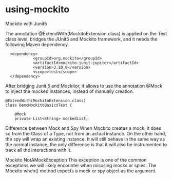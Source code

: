 # using-mockito
Mockito with Junit5

The annotation @ExtendWith(MockitoExtension.class) is applied on the Test class level, bridges the JUnit5 and Mockito framework, and it needs the following Maven dependency.
````
  <dependency>
            <groupId>org.mockito</groupId>
            <artifactId>mockito-junit-jupiter</artifactId>
            <version>3.10.0</version>
            <scope>test</scope>
  </dependency>
 ````

After bridging Junit 5 and Mockitor, it allows to use the annotation @Mock to inject the mocked instances, instead of manually creation. 

````
@ExtendWith(MockitoExtension.class)
class DemoMockitoBasicsTest {

    @Mock
    private List<String> mockedList;
````

Difference between Mock and Spy
When Mockito creates a mock, it does so from the Class of a Type, not from an actual instance. 
On the other hand, the spy will wrap an existing instance. 
It will still behave in the same way as the normal instance, the only difference is that it will also be instrumented to track all the interactions with it.

Mockito NotAMockException
This exception is one of the common exceptions we will likely encounter when misusing mocks or spies.
The Mockito when() method expects a mock or spy object as the argument.

